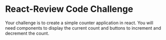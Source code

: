 # React-Review Code Challenge

Your challenge is to create a simple counter application in react. You will need components to display the current count and buttons to increment and decrement the count.